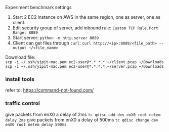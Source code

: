 Experiment benchmark settings
1. Start 2 EC2 instance on AWS in the same region, one as server, one as client.
2. Edit security group of server, add inbound rule: `Custom TCP Rule`, `Port Range: 8089`
3. Start server: `python -m http.server 8089`
4. Client can get files through `curl`: `curl http://<ip>:8089/<file_path> --output ~/<file_name>`
   
Download file:  
`scp -i ~/.ssh/yipit-mac.pem ec2-user@*.*.*.*:~/client.pcap ~/Downloads`  
`scp -i ~/.ssh/yipit-mac.pem ec2-user@*.*.*.*:~/server.pcap ~/Downloads`

### install tools
refer to: https://command-not-found.com/

### traffic control
give packets from enX0 a delay of 2ms
`tc qdisc add dev enX0 root netem delay 2ms`
give packets from enX0 a delay of 500ms
`tc qdisc change dev enX0 root netem delay 500ms`